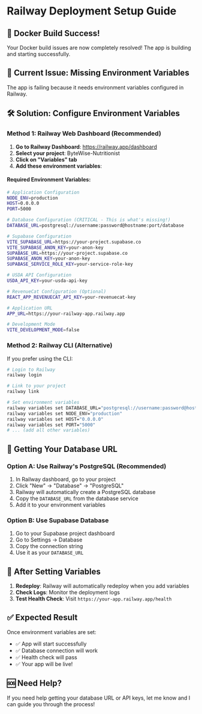 # Railway Deployment Setup Guide

## 🎉 Docker Build Success!
Your Docker build issues are now completely resolved! The app is building and starting successfully.

## 🚨 Current Issue: Missing Environment Variables
The app is failing because it needs environment variables configured in Railway.

## 🛠️ Solution: Configure Environment Variables

### Method 1: Railway Web Dashboard (Recommended)

1. **Go to Railway Dashboard**: https://railway.app/dashboard
2. **Select your project**: ByteWise-Nutritionist
3. **Click on "Variables" tab**
4. **Add these environment variables**:

#### Required Environment Variables:

```bash
# Application Configuration
NODE_ENV=production
HOST=0.0.0.0
PORT=5000

# Database Configuration (CRITICAL - This is what's missing!)
DATABASE_URL=postgresql://username:password@hostname:port/database

# Supabase Configuration
VITE_SUPABASE_URL=https://your-project.supabase.co
VITE_SUPABASE_ANON_KEY=your-anon-key
SUPABASE_URL=https://your-project.supabase.co
SUPABASE_ANON_KEY=your-anon-key
SUPABASE_SERVICE_ROLE_KEY=your-service-role-key

# USDA API Configuration
USDA_API_KEY=your-usda-api-key

# RevenueCat Configuration (Optional)
REACT_APP_REVENUECAT_API_KEY=your-revenuecat-key

# Application URL
APP_URL=https://your-railway-app.railway.app

# Development Mode
VITE_DEVELOPMENT_MODE=false
```

### Method 2: Railway CLI (Alternative)

If you prefer using the CLI:

```bash
# Login to Railway
railway login

# Link to your project
railway link

# Set environment variables
railway variables set DATABASE_URL="postgresql://username:password@hostname:port/database"
railway variables set NODE_ENV="production"
railway variables set HOST="0.0.0.0"
railway variables set PORT="5000"
# ... (add all other variables)
```

## 🔑 Getting Your Database URL

### Option A: Use Railway's PostgreSQL (Recommended)
1. In Railway dashboard, go to your project
2. Click "New" → "Database" → "PostgreSQL"
3. Railway will automatically create a PostgreSQL database
4. Copy the `DATABASE_URL` from the database service
5. Add it to your environment variables

### Option B: Use Supabase Database
1. Go to your Supabase project dashboard
2. Go to Settings → Database
3. Copy the connection string
4. Use it as your `DATABASE_URL`

## 🚀 After Setting Variables

1. **Redeploy**: Railway will automatically redeploy when you add variables
2. **Check Logs**: Monitor the deployment logs
3. **Test Health Check**: Visit `https://your-app.railway.app/health`

## ✅ Expected Result

Once environment variables are set:
- ✅ App will start successfully
- ✅ Database connection will work
- ✅ Health check will pass
- ✅ Your app will be live!

## 🆘 Need Help?

If you need help getting your database URL or API keys, let me know and I can guide you through the process!
